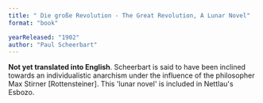 ```yaml
---
title: " Die große Revolution - The Great Revolution, A Lunar Novel"
format: "book"

yearReleased: "1902"
author: "Paul Scheerbart"
---
```

**Not yet translated into English**. Scheerbart is said to have been inclined towards an individualistic anarchism under the influence of the philosopher Max Stirner [Rottensteiner]. This 'lunar novel' is included in Nettlau's Esbozo.
